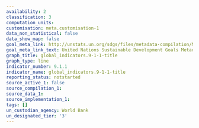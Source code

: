 ```yaml
---
availability: 2
classification: 3
computation_units:
customisation: meta.customisation-1
data_non_statistical: false
data_show_map: false
goal_meta_link: http://unstats.un.org/sdgs/files/metadata-compilation/Metadata-Goal-9.pdf
goal_meta_link_text: United Nations Sustainable Development Goals Metadata (pdf 663kB)
graph_title: global_indicators.9-1-1-title
graph_type: line
indicator_number: 9.1.1
indicator_name: global_indicators.9-1-1-title
reporting_status: notstarted
source_active_1: false
source_compilation_1:
source_data_1:
source_implementation_1:
tags: []
un_custodian_agency: World Bank
un_designated_tier: '3'
---
```

